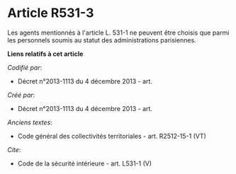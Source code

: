 # Article R531-3

Les agents mentionnés à l'article L. 531-1 ne peuvent être choisis que parmi les personnels soumis au statut des
administrations parisiennes.

**Liens relatifs à cet article**

_Codifié par_:

  - Décret n°2013-1113 du 4 décembre 2013 - art.

_Créé par_:

  - Décret n°2013-1113 du 4 décembre 2013 - art.

_Anciens textes_:

  - Code général des collectivités territoriales - art. R2512-15-1 (VT)

_Cite_:

  - Code de la sécurité intérieure - art. L531-1 (V)
